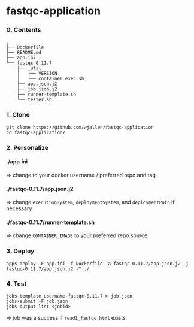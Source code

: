 # fastqc-application

### 0. Contents
```
.
├── Dockerfile
├── README.md
├── app.ini
└── fastqc-0.11.7
    ├── _util
    │   ├── VERSION
    │   └── container_exec.sh
    ├── app.json.j2
    ├── job.json.j2
    ├── runner-template.sh
    └── tester.sh
```

### 1. Clone
```
git clone https://github.com/wjallen/fastqc-application
cd fastqc-application/
```

### 2. Personalize
#### ./app.ini
=> change to your docker username / preferred repo and tag

#### ./fastqc-0.11.7/app.json.j2
=> change `executionSystem`, `deploymentSystem`, and `deploymentPath` if necessary

#### ./fastqc-0.11.7/runner-template.sh
=> change `CONTAINER_IMAGE` to your preferred repo source


### 3. Deploy
```
apps-deploy -E app.ini -f Dockerfile -a fastqc-0.11.7/app.json.j2 -j fastqc-0.11.7/app.json.j2 -T ./
```

### 4. Test
```
jobs-template username-fastqc-0.11.7 > job.json
jobs-submit -F job.json
jobs-output-list <jobid>
```
=> job was a success if `read1_fastqc.html` exists

